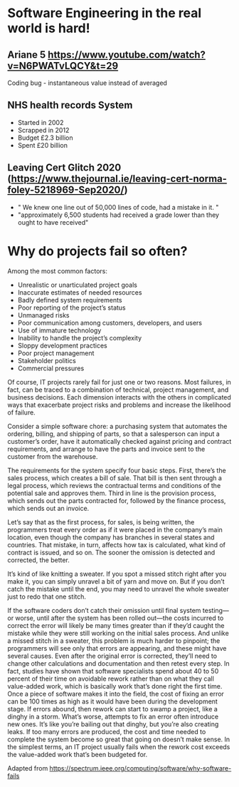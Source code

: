 # Software Engineering in the real world is hard!



## Ariane 5 https://www.youtube.com/watch?v=N6PWATvLQCY&t=29

Coding bug - instantaneous value instead of averaged

## NHS health records System

- Started in 2002
- Scrapped in 2012
- Budget £2.3 billion
- Spent  £20 billion

## Leaving Cert Glitch 2020 (https://www.thejournal.ie/leaving-cert-norma-foley-5218969-Sep2020/) 

- " We knew one line out of 50,000 lines of code, had a mistake in it. "
- "approximately 6,500 students had received a grade lower than they ought to have received"


# Why do projects fail so often?

Among the most common factors:

- Unrealistic or unarticulated project goals
- Inaccurate estimates of needed resources
- Badly defined system requirements
- Poor reporting of the project’s status
- Unmanaged risks
- Poor communication among customers, developers, and users
- Use of immature technology
- Inability to handle the project’s complexity
- Sloppy development practices
- Poor project management
- Stakeholder politics
- Commercial pressures


Of course, IT projects rarely fail for just one or two reasons. Most failures, in fact, can be traced to a combination of 
technical, project management, and business decisions. Each dimension interacts with the others in complicated ways that exacerbate project 
risks and problems and increase the likelihood of failure.

Consider a simple software chore: a purchasing system that automates the ordering, billing, and shipping of parts, 
so that a salesperson can input a customer’s order, 
have it automatically checked against pricing and contract requirements, 
and arrange to have the parts and invoice sent to the customer from the warehouse.

The requirements for the system specify four basic steps. 
First, there’s the sales process, which creates a bill of sale. 
That bill is then sent through a legal process, which reviews the contractual terms and conditions of the potential sale and approves them. 
Third in line is the provision process, which sends out the parts contracted for, 
followed by the finance process, which sends out an invoice.

Let’s say that as the first process, for sales, is being written, the programmers treat every order as if it were placed in the company’s main location, 
even though the company has branches in several states and countries. 
That mistake, in turn, affects how tax is calculated, what kind of contract is issued, and so on.
The sooner the omission is detected and corrected, the better. 

It’s kind of like knitting a sweater. If you spot a missed stitch right after you make it, you can simply unravel a bit of yarn and move on. 
But if you don’t catch the mistake until the end, you may need to unravel the whole sweater just to redo that one stitch.

If the software coders don’t catch their omission until final system testing—or worse, 
until after the system has been rolled out—the costs incurred to correct the error will likely be many times greater 
than if they’d caught the mistake while they were still working on the initial sales process.
And unlike a missed stitch in a sweater, this problem is much harder to pinpoint; the programmers will see only that errors are appearing, and these might have several causes. Even after the original error is corrected, they’ll need to change other calculations and documentation and then retest every step.
In fact, studies have shown that software specialists spend about 40 to 50 percent of their time on avoidable rework rather than on what they call value-added work, which is basically work that’s done right the first time. Once a piece of software makes it into the field, the cost of fixing an error can be 100 times as high as it would have been during the development stage.
If errors abound, then rework can start to swamp a project, like a dinghy in a storm. What’s worse, attempts to fix an error often introduce new ones. It’s like you’re bailing out that dinghy, but you’re also creating leaks. If too many errors are produced, the cost and time needed to complete the system become so great that going on doesn’t make sense.
In the simplest terms, an IT project usually fails when the rework cost exceeds the value-added work that’s been budgeted for. 



Adapted from https://spectrum.ieee.org/computing/software/why-software-fails
